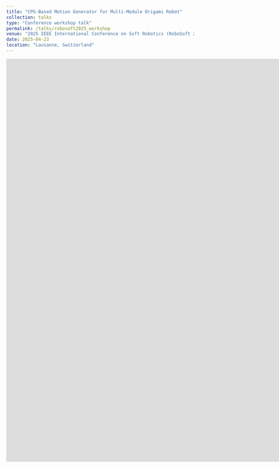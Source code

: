 ```yaml
---
title: "CPG-Based Motion Generator for Multi-Module Origami Robot"
collection: talks
type: "Conference workshop talk"
permalink: /talks/robosoft2025_workshop
venue: "2025 IEEE International Conference on Soft Robotics (RoboSoft 2025)"
date: 2025-04-23
location: "Lausanne, Switzerland"
---
```


<div class="video-container">
    <iframe 
        src="https://www.youtube.com/watch?v=Gz0DezhwF9U&ab_channel=HarveyJiang"
        width="1920"
        height="1080"
        frameborder="0" 
        allowfullscreen
        loading="lazy">
    </iframe>
</div>


